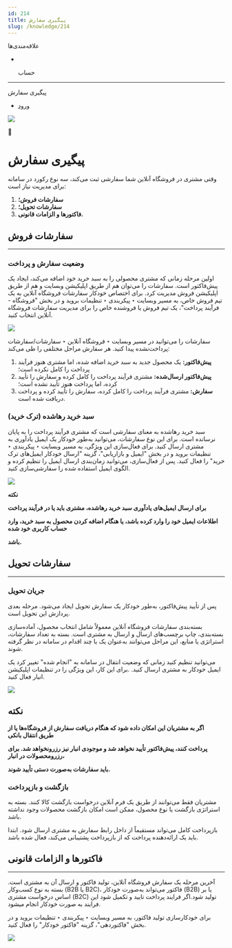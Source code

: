 ```yaml
---
id: 214
title: پیگیری سفارش
slug: /knowledge/214
---
```


 
  علاقه‌مندی‌ها
* [​](./214)

  حساب

---

 

پیگیری سفارش

- [ورود](/web/login?redirect=/knowledge/article/214)

![](https://odoofarsi.com/web/image/2650?access_token=384f7e36-f943-4507-81ef-8e175d9df2ba)

📖

# پیگیری سفارش

وقتی مشتری در فروشگاه آنلاین شما سفارشی ثبت می‌کند، سه نوع رکورد در سامانه برای مدیریت نیاز است:

1. **سفارشات فروش؛**
2. **سفارشات تحویل؛**
3. **فاکتورها و الزامات قانونی.**

## **سفارشات فروش**

---

### **وضعیت سفارش و پرداخت**

اولین مرحله زمانی که مشتری محصولی را به سبد خرید خود اضافه می‌کند، ایجاد یک پیش‌فاکتور است. سفارشات را می‌توان هم از طریق اپلیکیشن وبسایت و هم از طریق اپلیکیشن فروش مدیریت کرد. برای اختصاص خودکار سفارشات فروشگاه آنلاین به یک تیم فروش خاص، به مسیر وبسایت ‣ پیکربندی ‣ تنظیمات بروید و در بخش "فروشگاه - فرآیند پرداخت"، یک تیم فروش یا فروشنده خاص را برای مدیریت سفارشات فروشگاه آنلاین انتخاب کنید.

![](https://odoofarsi.com/web/image/3101-5ce2054c/image.png?access_token=284ffacd-a589-4aaf-a8fe-e6b15efeee57)

سفارشات را می‌توانید در مسیر وبسایت ‣ فروشگاه آنلاین ‣ سفارشات/سفارشات پرداخت‌نشده پیدا کنید. هر سفارش مراحل مختلفی را طی می‌کند:

1. **پیش‌فاکتور:** یک محصول جدید به سبد خرید اضافه شده، اما مشتری هنوز فرآیند پرداخت را کامل نکرده است؛
2. **پیش‌فاکتور ارسال‌شده:** مشتری فرآیند پرداخت را کامل کرده و سفارش را تأیید کرده، اما پرداخت هنوز تأیید نشده است؛
3. **سفارش:** مشتری فرآیند پرداخت را کامل کرده، سفارش را تأیید کرده و پرداخت دریافت شده است.

### **سبد خرید رهاشده (ترک خرید)**

سبد خرید رهاشده به معنای سفارشی است که مشتری فرآیند پرداخت را به پایان نرسانده است. برای این نوع سفارشات، می‌توانید به‌طور خودکار یک ایمیل یادآوری به مشتری ارسال کنید. برای فعال‌سازی این ویژگی، به مسیر وبسایت ‣ پیکربندی ‣ تنظیمات بروید و در بخش "ایمیل و بازاریابی"، گزینه "ارسال خودکار ایمیل‌های ترک خرید" را فعال کنید. پس از فعال‌سازی، می‌توانید زمان‌بندی ارسال ایمیل را تنظیم کرده و الگوی ایمیل استفاده شده را سفارشی‌سازی کنید.

![](https://odoofarsi.com/web/image/3102-fcdb1f1a/image.png?access_token=619ee46e-7b24-4c35-9665-dafae8dc5057)

**نکته**

**برای ارسال ایمیل‌های یادآوری سبد خرید رهاشده، مشتری باید یا در فرآیند پرداخت**

**اطلاعات ایمیل خود را وارد کرده باشد، یا هنگام اضافه کردن محصول به سبد خرید، وارد حساب کاربری خود شده**

**باشد.**

## **سفارشات تحویل**

---

### **جریان تحویل**

پس از تأیید پیش‌فاکتور، به‌طور خودکار یک سفارش تحویل ایجاد می‌شود. مرحله بعدی پردازش این تحویل است.

بسته‌بندی سفارشات فروشگاه آنلاین معمولاً شامل انتخاب محصول، آماده‌سازی بسته‌بندی، چاپ برچسب‌های ارسال و ارسال به مشتری است. بسته به تعداد سفارشات، استراتژی یا منابع، این مراحل می‌توانند به‌عنوان یک یا چند اقدام در سامانه در نظر گرفته شوند.

می‌توانید تنظیم کنید زمانی که وضعیت انتقال در سامانه به "انجام شده" تغییر کرد یک ایمیل خودکار به مشتری ارسال کنید. .برای این کار، این ویژگی را در تنظیمات اپلیکیشن انبار فعال کنید.

![](https://odoofarsi.com/web/image/3103-41cd6c76/image.png?access_token=d1ce5136-813f-4c1a-9b81-4d6fad126668)

## **نکته**

**اگر به مشتریان این امکان داده شود که هنگام دریافت سفارش از فروشگاه‌ها یا از طریق انتقال بانکی**

**پرداخت کنند، پیش‌فاکتور تأیید نخواهد شد و موجودی انبار نیز رزرونخواهد شد. برای رزرومحصولات در انبار،**

**باید سفارشات به‌صورت دستی تأیید شوند.**

### **بازگشت و بازپرداخت**

مشتریان فقط می‌توانند از طریق یک فرم آنلاین درخواست بازگشت کالا کنند. بسته به استراتژی بازگشت یا نوع محصول، ممکن است امکان بازگشت محصولات وجود نداشته باشد.

بازپرداخت کامل می‌تواند مستقیماً از داخل رابط سفارش به مشتری ارسال شود. ابتدا باید یک ارائه‌دهنده پرداخت که از بازپرداخت پشتیبانی می‌کند، فعال شده باشد.

## **فاکتورها و الزامات قانونی**

---

آخرین مرحله یک سفارش فروشگاه آنلاین، تولید فاکتور و ارسال آن به مشتری است. بسته به نوع کسب‌وکار (B2B یا B2C)، فاکتور می‌تواند به‌صورت خودکار (B2B) یا بر اساس درخواست مشتری (B2C) تولید شود.اگر فرایند پرداخت تایید و تکمیل شود این فرایند به صورت خودکار انجام میشود.

برای خودکارسازی تولید فاکتور، به مسیر وبسایت ‣ پیکربندی ‣ تنظیمات بروید و در بخش "فاکتوردهی"، گزینه "فاکتور خودکار" را فعال کنید.

![](https://odoofarsi.com/web/image/3106-987dbfba/image.png?access_token=887433b6-315b-4905-af0d-1b1d3226dcdc)